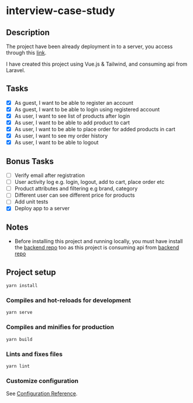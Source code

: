 # interview-case-study

## Description

The project have been already deployment in to a server, you access through this [link](interview-case-study.vercel.app).

I have created this project using Vue.js & Tailwind, and consuming api from Laravel.

## Tasks

- [x] As guest, I want to be able to register an account
- [x] As guest, I want to be able to login using registered account
- [x] As user, I want to see list of products after login
- [x] As user, I want to be able to add product to cart
- [x] As user, I want to be able to place order for added products in cart
- [x] As user, I want to see my order history
- [x] As user, I want to be able to logout

## Bonus Tasks

- [ ] Verify email after registration
- [ ] User activity log e.g. login, logout, add to cart, place order etc
- [ ] Product attributes and filtering e.g brand, category
- [ ] Different user can see different price for products
- [ ] Add unit tests
- [x] Deploy app to a server

## Notes

- Before installing this project and running locally, you must have install the [backend repo](https://github.com/rezuankassim/interview-case-study-backend) too as this project is consuming api from [backend repo](https://github.com/rezuankassim/interview-case-study-backend)

## Project setup

```
yarn install
```

### Compiles and hot-reloads for development

```
yarn serve
```

### Compiles and minifies for production

```
yarn build
```

### Lints and fixes files

```
yarn lint
```

### Customize configuration

See [Configuration Reference](https://cli.vuejs.org/config/).
